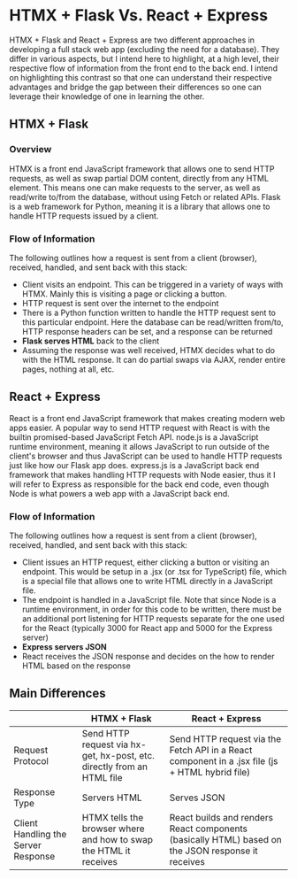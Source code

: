 # HTMX + Flask Vs. React + Express


HTMX + Flask and React + Express are two different approaches in developing a full stack web app (excluding the need for a database). They differ in various aspects, but I intend here to highlight, at a high level, their respective flow of information from the front end to the back end. I intend on highlighting this contrast so that one can understand their respective advantages and bridge the gap between their differences so one can leverage their knowledge of one in learning the other.

## HTMX + Flask
### Overview
HTMX is a front end JavaScript framework that allows one to send HTTP requests, as well as swap partial DOM content, directly from any HTML element. This means one can make requests to the server, as well as read/write to/from the database, without using Fetch or related APIs. Flask is a web framework for Python, meaning it is a library that allows one to handle HTTP requests issued by a client.

### Flow of Information
The following outlines how a request is sent from a client (browser), received, handled, and sent back with this stack:
- Client visits an endpoint. This can be triggered in a variety of ways with HTMX. Mainly this is visiting a page or clicking a button.
- HTTP request is sent over the internet to the endpoint
- There is a Python function written to handle the HTTP request sent to this particular endpoint. Here the database can be read/written from/to, HTTP response headers can be set, and a response can be returned
- **Flask serves HTML** back to the client
- Assuming the response was well received, HTMX decides what to do with the HTML response. It can do partial swaps via AJAX, render entire pages, nothing at all, etc.


## React + Express
React is a front end JavaScript framework that makes creating modern web apps easier. A popular way to send HTTP request with React is with the builtin promised-based JavaScript Fetch API. node.js is a JavaScript runtime environment, meaning it allows JavaScript to run outside of the client's browser and thus JavaScript can be used to handle HTTP requests just like how our Flask app does. express.js is a JavaScript back end framework that makes handling HTTP requests with Node easier, thus it I will refer to Express as responsible for the back end code, even though Node is what powers a web app with a JavaScript back end.

### Flow of Information
The following outlines how a request is sent from a client (browser), received, handled, and sent back with this stack:
- Client issues an HTTP request, either clicking a button or visiting an endpoint. This would be setup in a .jsx (or .tsx for TypeScript) file, which is a special file that allows one to write HTML directly in a JavaScript file.
- The endpoint is handled in a JavaScript file. Note that since Node is a runtime environment, in order for this code to be written, there must be an additional port listening for HTTP requests separate for the one used for the React (typically 3000 for React app and 5000 for the Express server)
 - **Express servers JSON**
 - React receives the JSON response and decides on the how to render HTML based on the response


## Main Differences

|  | HTMX + Flask | React + Express |
| ---- | ------------ | --------------- |
| Request Protocol  | Send HTTP request via hx-get, hx-post, etc. directly from an HTML file | Send HTTP request via the Fetch API in a React component in a .jsx file (js + HTML hybrid file)
| Response Type |  Servers HTML | Serves JSON |
| Client Handling the Server Response | HTMX tells the browser where and how to swap the HTML it receives | React builds and renders React components (basically HTML) based on the JSON response it receives



